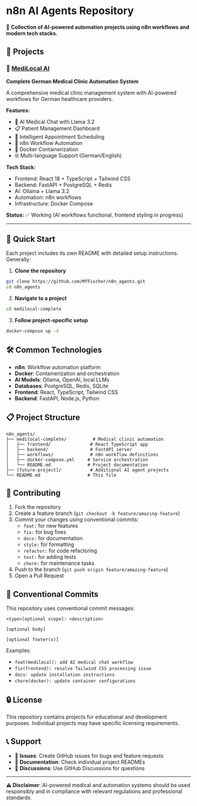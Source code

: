 # n8n AI Agents Repository

🤖 **Collection of AI-powered automation projects using n8n workflows and modern tech stacks.**

## 📁 Projects

### 🏥 [MediLocal AI](./medilocal-complete/)
**Complete German Medical Clinic Automation System**

A comprehensive medical clinic management system with AI-powered workflows for German healthcare providers.

**Features:**
- 🤖 AI Medical Chat with Llama 3.2
- 📋 Patient Management Dashboard
- 📅 Intelligent Appointment Scheduling
- 🔄 n8n Workflow Automation
- 🐳 Docker Containerization
- 🌐 Multi-language Support (German/English)

**Tech Stack:**
- Frontend: React 18 + TypeScript + Tailwind CSS
- Backend: FastAPI + PostgreSQL + Redis
- AI: Ollama + Llama 3.2
- Automation: n8n workflows
- Infrastructure: Docker Compose

**Status:** ✅ Working (AI workflows functional, frontend styling in progress)

---

## 🚀 Quick Start

Each project includes its own README with detailed setup instructions. Generally:

1. **Clone the repository**
```bash
git clone https://github.com/MfFischer/n8n_agents.git
cd n8n_agents
```

2. **Navigate to a project**
```bash
cd medilocal-complete
```

3. **Follow project-specific setup**
```bash
docker-compose up -d
```

## 🛠️ Common Technologies

- **n8n**: Workflow automation platform
- **Docker**: Containerization and orchestration
- **AI Models**: Ollama, OpenAI, local LLMs
- **Databases**: PostgreSQL, Redis, SQLite
- **Frontend**: React, TypeScript, Tailwind CSS
- **Backend**: FastAPI, Node.js, Python

## 📋 Project Structure

```
n8n_agents/
├── medilocal-complete/          # Medical clinic automation
│   ├── frontend/               # React TypeScript app
│   ├── backend/                # FastAPI server
│   ├── workflows/              # n8n workflow definitions
│   ├── docker-compose.yml     # Service orchestration
│   └── README.md              # Project documentation
├── [future-project]/           # Additional AI agent projects
└── README.md                  # This file
```

## 🤝 Contributing

1. Fork the repository
2. Create a feature branch (`git checkout -b feature/amazing-feature`)
3. Commit your changes using conventional commits:
   - `feat:` for new features
   - `fix:` for bug fixes
   - `docs:` for documentation
   - `style:` for formatting
   - `refactor:` for code refactoring
   - `test:` for adding tests
   - `chore:` for maintenance tasks
4. Push to the branch (`git push origin feature/amazing-feature`)
5. Open a Pull Request

## 📝 Conventional Commits

This repository uses conventional commit messages:

```
<type>[optional scope]: <description>

[optional body]

[optional footer(s)]
```

Examples:
- `feat(medilocal): add AI medical chat workflow`
- `fix(frontend): resolve Tailwind CSS processing issue`
- `docs: update installation instructions`
- `chore(docker): update container configurations`

## 🔒 License

This repository contains projects for educational and development purposes. Individual projects may have specific licensing requirements.

## 📞 Support

- 🐛 **Issues**: Create GitHub issues for bugs and feature requests
- 📖 **Documentation**: Check individual project READMEs
- 💬 **Discussions**: Use GitHub Discussions for questions

---

**⚠️ Disclaimer**: AI-powered medical and automation systems should be used responsibly and in compliance with relevant regulations and professional standards.
